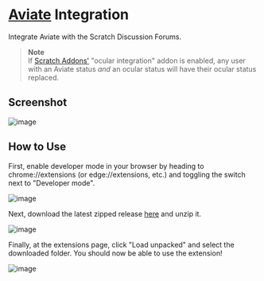 # [Aviate](https://aviateapp.eu.org) Integration
Integrate Aviate with the Scratch Discussion Forums.

> **Note**\
> If [Scratch Addons'](https://scratchaddons.com) "ocular integration" addon is enabled, any user with an Aviate status *and* an ocular status will have their ocular status replaced.

## Screenshot

![image](https://user-images.githubusercontent.com/86574651/175783899-30de82dc-33b1-4b6d-8650-c36eb9e86310.png)


## How to Use
First, enable developer mode in your browser by heading to chrome://extensions (or edge://extensions, etc.) and toggling the switch next to "Developer mode".

![image](https://user-images.githubusercontent.com/86574651/175783629-950a545d-9d46-43e8-b050-2dbe3c14e55e.png)

Next, download the latest zipped release [here](https://github.com/MystPi/aviate-integration/releases/latest) and unzip it.

![image](https://user-images.githubusercontent.com/86574651/175790005-83b111c0-9658-4b28-a60f-6ba62d9e775e.png)

Finally, at the extensions page, click "Load unpacked" and select the downloaded folder. You should now be able to use the extension!

![image](https://user-images.githubusercontent.com/86574651/175783861-03f05fd7-8c56-4c67-9c90-1399e5397287.png)
